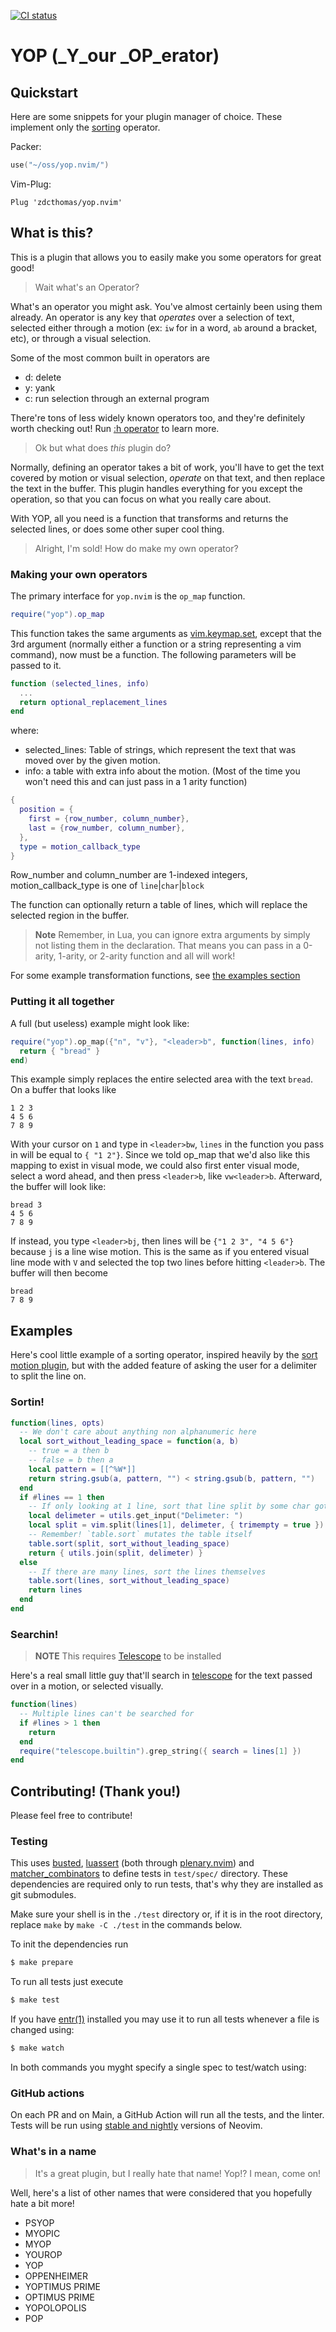 [![CI status][integration-badge]][integration-runs]

# YOP (_Y_our _OP_erator)

## Quickstart

Here are some snippets for your plugin manager of choice. These implement only
the [sorting](#Sortin) operator.

Packer:
```lua
use("~/oss/yop.nvim/")
```

Vim-Plug:
```VimL
Plug 'zdcthomas/yop.nvim'
```

## What is this?

This is a plugin that allows you to easily make you some operators for great good!

> Wait what's an Operator?

What's an operator you might ask. You've almost certainly been using them
already. An operator is any key that _operates_ over a selection of text,
selected either through a motion (ex: `iw` for in a word, `ab` around a
bracket, etc), or through a visual selection.

Some of the most common built in operators are 
- d: delete
- y: yank
- c: run selection through an external program

There're tons of less widely known operators too, and they're definitely worth
checking out! Run [:h operator][operator-help] to learn more.

> Ok but what does _this_ plugin do?

Normally, defining an operator takes a bit of work, you'll have to get the text
covered by motion or visual selection, _*operate*_ on that text, and then
replace the text in the buffer. This plugin handles everything for you except
the operation, so that you can focus on what you really care about.

With YOP, all you need is a function that transforms and returns the selected
lines, or does some other super cool thing.

> Alright, I'm sold! How do make my own operator?

### Making your own operators

The primary interface for `yop.nvim` is the `op_map` function.
```lua
require("yop").op_map
```

This function takes the same arguments as [vim.keymap.set][keymap.set], except
that the 3rd argument (normally either a function or a string representing a
vim command), now must be a function. The following parameters will be passed
to it.
```lua
function (selected_lines, info)
  ...
  return optional_replacement_lines
end
```
where:
- selected_lines: Table of strings, which represent the text that was moved over by the given motion. 
- info: a table with extra info about the motion. (Most of the time you won't
  need this and can just pass in a 1 arity function)
```lua
{
  position = {
    first = {row_number, column_number},
    last = {row_number, column_number},
  },
  type = motion_callback_type
}
```
Row_number and column_number are 1-indexed integers, motion_callback_type is one of `line`|`char`|`block`

The function can optionally return a table of lines, which will replace the
selected region in the buffer.

> **Note**
> Remember, in Lua, you can ignore extra arguments by simply not listing them
> in the declaration. That means you can pass in a 0-arity, 1-arity, or 2-arity
> function and all will work!

For some example transformation functions, see [the examples section](#Examples)

### Putting it all together

A full (but useless) example might look like:
```lua
require("yop").op_map({"n", "v"}, "<leader>b", function(lines, info)
  return { "bread" }
end)
```
This example simply replaces the entire selected area with the text `bread`.
On a buffer that looks like
```
1 2 3
4 5 6
7 8 9
```

With your cursor on `1` and type in `<leader>bw`, `lines` in the function you
pass in will be equal to `{ "1 2"}`. Since we told op_map that we'd also like
this mapping to exist in visual mode, we could also first enter visual mode,
select a word ahead, and then press `<leader>b`, like `vw<leader>b`. Afterward,
the buffer will look like:
```
bread 3
4 5 6
7 8 9
```

If instead, you type `<leader>bj`, then lines will be `{"1 2 3", "4 5 6"}`
because `j` is a line wise motion. This is the same as if you entered visual
line mode with `V` and selected the top two lines before hitting `<leader>b`.
The buffer will then become
```
bread
7 8 9
```

## Examples

Here's cool little example of a sorting operator, inspired heavily by the
[sort motion plugin][sort-motion], but with the added feature of asking the
user for a delimiter to split the line on.

### Sortin!
```lua
function(lines, opts)
  -- We don't care about anything non alphanumeric here
  local sort_without_leading_space = function(a, b)
    -- true = a then b
    -- false = b then a
    local pattern = [[^%W*]]
    return string.gsub(a, pattern, "") < string.gsub(b, pattern, "")
  end
  if #lines == 1 then
    -- If only looking at 1 line, sort that line split by some char gotten from imput
    local delimeter = utils.get_input("Delimeter: ")
    local split = vim.split(lines[1], delimeter, { trimempty = true })
    -- Remember! `table.sort` mutates the table itself
    table.sort(split, sort_without_leading_space)
    return { utils.join(split, delimeter) }
  else
    -- If there are many lines, sort the lines themselves
    table.sort(lines, sort_without_leading_space)
    return lines
  end
end
```

### Searchin!

> **NOTE**
> This requires [Telescope][telescope] to be installed

Here's a real small little guy that'll search in [telescope][telescope] for the text passed
over in a motion, or selected visually.

```lua
function(lines)
  -- Multiple lines can't be searched for
  if #lines > 1 then
    return
  end
  require("telescope.builtin").grep_string({ search = lines[1] })
end
```

## Contributing! (Thank you!)

Please feel free to contribute!

### Testing

This uses [busted][busted], [luassert][luassert] (both through
[plenary.nvim][plenary]) and [matcher_combinators][matcher_combinators] to
define tests in `test/spec/` directory. These dependencies are required only to
run tests, that's why they are installed as git submodules.

Make sure your shell is in the `./test` directory or, if it is in the root directory,
replace `make` by `make -C ./test` in the commands below.

To init the dependencies run

```bash
$ make prepare
```

To run all tests just execute

```bash
$ make test
```

If you have [entr(1)][entr] installed you may use it to run all tests whenever a
file is changed using:

```bash
$ make watch
```

In both commands you myght specify a single spec to test/watch using:

### GitHub actions

On each PR and on Main, a GitHub Action will run all the tests, and the linter.
Tests will be run using [stable and nightly][neovim-test-versions] versions of
Neovim.

### What's in a name
> It's a great plugin, but I really hate that name! Yop!? I mean, come on!

Well, here's a list of other names that were considered that you hopefully hate
a bit more!

- PSYOP
- MYOPIC
- MYOP
- YOUROP
- YOP
- OPPENHEIMER
- YOPTIMUS PRIME
- OPTIMUS PRIME
- YOPOLOPOLIS
- POP


[lua]: https://www.lua.org/
[entr]: https://eradman.com/entrproject/
[luarocks]: https://luarocks.org/
[busted]: https://olivinelabs.com/busted/
[luassert]: https://github.com/Olivine-Labs/luassert
[plenary]: https://github.com/nvim-lua/plenary.nvim
[matcher_combinators]: https://github.com/m00qek/matcher_combinators.lua
[integration-badge]: https://github.com/m00qek/plugin-template.nvim/actions/workflows/integration.yml/badge.svg
[integration-runs]: https://github.com/m00qek/plugin-template.nvim/actions/workflows/integration.yml
[neovim-test-versions]: .github/workflows/integration.yml#L17
[help]: doc/my-awesome-plugin.txt
[sort-motion]: https://github.com/christoomey/vim-sort-motion
[operator-help]: https://neovim.io/doc/user/motion.html#operator
[telescope]: https://github.com/nvim-telescope/telescope.nvim
[keymap.set]: https://neovim.io/doc/user/lua.html#vim.keymap.set()
